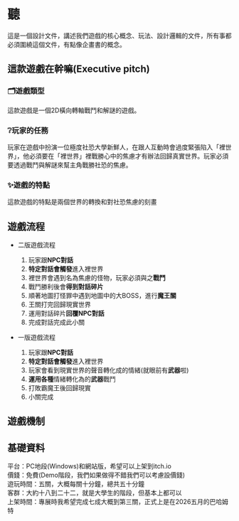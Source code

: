 聽
====
這是一個設計文件，講述我們遊戲的核心概念、玩法、設計邏輯的文件，所有事都必須圍繞這個文件，有點像企畫書的概念。 

這款遊戲在幹嘛(Executive pitch)
-------
### :card_index_dividers:遊戲類型  
這款遊戲是一個2D橫向轉軸戰鬥和解謎的遊戲。  
### :grey_question:玩家的任務    
玩家在遊戲中扮演一位極度社恐大學新鮮人，在跟人互動時會過度緊張陷入「裡世界」，他必須要在「裡世界」裡戰勝心中的焦慮才有辦法回歸真實世界。玩家必須要透過戰鬥與解謎來幫主角戰勝社恐的焦慮。  
### :sparkles:遊戲的特點  
這款遊戲的特點是兩個世界的轉換和對社恐焦慮的刻畫

遊戲流程
-------
* 二版遊戲流程
  1. 玩家跟**NPC對話**
  2. **特定對話會觸發**進入裡世界
  3. 裡世界會遇到名為焦慮的怪物，玩家必須與之**戰鬥**
  4. 戰鬥勝利後會**得到對話碎片**
  5. 順著地圖打怪罪中遇到地圖中的大BOSS，進行**魔王關**
  6. 王關打完回歸現實世界
  7. 運用對話碎片**回覆NPC對話**
  8. 完成對話完成此小關  

* 一版遊戲流程
  1. 玩家跟**NPC對話**
  2. **特定對話會觸發**進入裡世界
  3. 玩家會看到現實世界的聲音轉化成的情緒(就眼前有**武器**啦)
  5. **運用各種**情緒轉化為的**武器**戰鬥
  6. 打敗霸魔王後回歸現實
  7. 小關完成

遊戲機制
-------

基礎資料
-------
平台：PC地段(Windows)和網站版，希望可以上架到itch.io  
價錢：免費(Demo階段，我們如果做得不錯我們可以考慮設價錢)  
遊玩時間：五關，大概每關十分鐘，總共五十分鐘  
客群：大約十八到二十二，就是大學生的階段，但基本上都可以  
上架時間：專展時我希望完成七成大概到第三關，正式上是在2026五月的巴哈姆特
